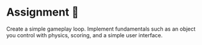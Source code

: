 # Assignment 🥈

Create a simple gameplay loop. Implement fundamentals such as an object you control with physics, scoring, and a simple user interface.
